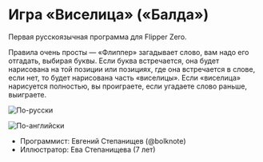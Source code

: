 # Игра «Виселица» («Балда»)
Первая русскоязычная программа для Flipper Zero.

Правила очень просты — «Флиппер» загадывает слово, вам надо его отгадать, выбирая буквы. Если буква встречается, она будет нарисована на той позиции или позициях,
где она встречается в слове, если нет, то будет нарисована часть «виселицы». Если «виселица» нарисуется полностью, вы проиграете, если угадаете слово раньше, выиграете.

![По-русски](https://github.com/bolknote/Flipper-Zero-Hangman-Game/assets/392509/a95ea4a0-d9b3-421d-bc0a-eabe00a6c6ff)

![По-английски](https://github.com/bolknote/Flipper-Zero-Hangman-Game/assets/392509/7c33ba65-9e0f-42a4-92bd-b3801c03aef4)

* Программист: Евгений Степанищев (@bolknote)
* Иллюстратор: Ева Степанищева (7 лет)

